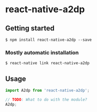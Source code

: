 # react-native-a2dp

## Getting started

`$ npm install react-native-a2dp --save`

### Mostly automatic installation

`$ react-native link react-native-a2dp`

## Usage
```javascript
import A2dp from 'react-native-a2dp';

// TODO: What to do with the module?
A2dp;
```
